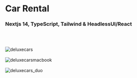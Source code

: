<h1>Car Rental</h1>

<h3>Nextjs 14, TypeScript, Tailwind & HeadlessUI/React</h3><br /><br />

![deluxecars](https://github.com/Noud63/car_catalogue/assets/38325801/9c64849a-8141-4c47-b06a-c6b7479fff84)<br /><br />
![deluxecarsmacbook](https://github.com/Noud63/car_catalogue/assets/38325801/cfc8c8f8-4b74-455c-8264-9cc0e1c25977)<br /><br />
![deluxecars_duo](https://github.com/Noud63/car_catalogue/assets/38325801/4e16290c-8db5-43ee-bd10-a0a251366239)<br /><br />
